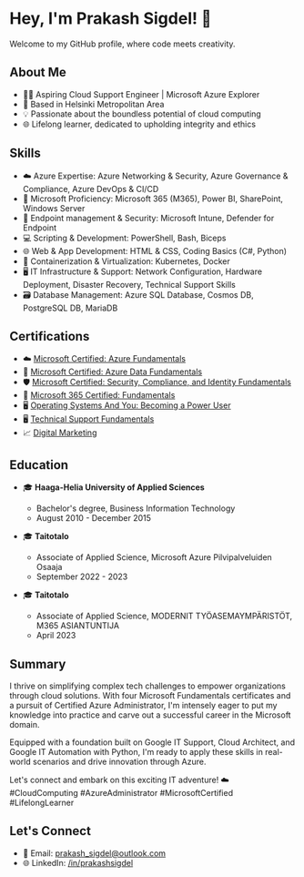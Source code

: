 # Hey, I'm Prakash Sigdel! 🚀

Welcome to my GitHub profile, where code meets creativity. 

<!--- ![Profile Banner](https://your-image-url.com/your-image.png) --->

## About Me
- 👨‍💻 Aspiring Cloud Support Engineer | Microsoft Azure Explorer
- 🌆 Based in Helsinki Metropolitan Area
- 💡 Passionate about the boundless potential of cloud computing
- 🌐 Lifelong learner, dedicated to upholding integrity and ethics

## Skills
- ☁️ Azure Expertise: Azure Networking & Security, Azure Governance & Compliance, Azure DevOps & CI/CD
- 💼 Microsoft Proficiency: Microsoft 365 (M365), Power BI, SharePoint, Windows Server
- 🔐 Endpoint management & Security: Microsoft Intune, Defender for Endpoint
- 💻 Scripting & Development: PowerShell, Bash, Biceps
- 🌐 Web & App Development: HTML & CSS, Coding Basics (C#, Python)
- 🐳 Containerization & Virtualization: Kubernetes, Docker
- 🖥️ IT Infrastructure & Support: Network Configuration, Hardware Deployment, Disaster Recovery, Technical Support Skills
- 🗃️ Database Management: Azure SQL Database, Cosmos DB, PostgreSQL DB, MariaDB

## Certifications
- ☁️ [Microsoft Certified: Azure Fundamentals](https://www.credly.com/badges/213ba548-09b8-4b7d-9af0-327f353987e0)
- 🔐 [Microsoft Certified: Azure Data Fundamentals](https://www.credly.com/badges/7ae8becc-2966-4d75-b603-cc8a23607d9d)
- 🛡️ [Microsoft Certified: Security, Compliance, and Identity Fundamentals](https://www.credly.com/badges/1f9221a9-63a7-4479-98ba-9f3edf8ad799)
- 💼 [Microsoft 365 Certified: Fundamentals](https://www.credly.com/badges/0744663d-227b-4424-b0ff-f94921ed8823)
- 🖥️ [Operating Systems And You: Becoming a Power User](https://coursera.org/share/1d042547b4cde2d052624b54ccdc99b0)
- 🖥️ [Technical Support Fundamentals](https://coursera.org/share/f1d8e3f220f7fd67a587f61692e113e2)
- 📈 [Digital Marketing](https://www.futurelearn.com/certificates/ty241w6)

## Education
- 🎓 **Haaga-Helia University of Applied Sciences**
  - Bachelor's degree, Business Information Technology
  - August 2010 - December 2015

- 🎓 **Taitotalo**
  - Associate of Applied Science, Microsoft Azure Pilvipalveluiden Osaaja
  - September 2022 - 2023

- 🎓 **Taitotalo**
  - Associate of Applied Science, MODERNIT TYÖASEMAYMPÄRISTÖT, M365 ASIANTUNTIJA
  - April 2023

## Summary
I thrive on simplifying complex tech challenges to empower organizations through cloud solutions. With four Microsoft Fundamentals certificates and a pursuit of Certified Azure Administrator, I'm intensely eager to put my knowledge into practice and carve out a successful career in the Microsoft domain.

Equipped with a foundation built on Google IT Support, Cloud Architect, and Google IT Automation with Python, I'm ready to apply these skills in real-world scenarios and drive innovation through Azure.

Let's connect and embark on this exciting IT adventure! ☁️ #CloudComputing #AzureAdministrator #MicrosoftCertified #LifelongLearner

## Let's Connect

- 📧 Email: prakash_sigdel@outlook.com
- 🌐 LinkedIn: [/in/prakashsigdel](https://www.linkedin.com/in/prakashsigdel)





